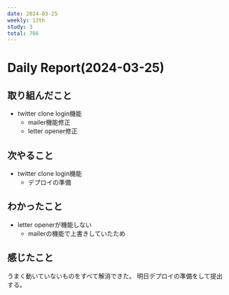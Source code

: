 ```yaml
---
date: 2024-03-25
weekly: 13th
study: 3
total: 766
---
```

# Daily Report(2024-03-25)
## 取り組んだこと
- twitter clone login機能
	- mailer機能修正
	- letter opener修正
## 次やること
- twitter clone login機能
	- デプロイの準備
## わかったこと
- letter openerが機能しない
	- mailerの機能で上書きしていたため
## 感じたこと
うまく動いていないものをすべて解消できた。
明日デプロイの準備をして提出する。
